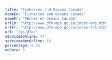 ```yaml
---
title: "Fisheries and Oceans Canada"
nameEn: "Fisheries and Oceans Canada"
nameFr: "Pêches et Océans Canada"
urlEn: "http://www.dfo-mpo.gc.ca/index-eng.htm"
urlFr: "http://www.dfo-mpo.gc.ca/index-fra.htm"
url: "/gc/dfo/"
servicesOnline: 47
servicesNotOnline: 16
percentage: 0.75
noData: 0
---
```

